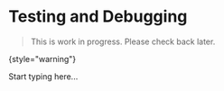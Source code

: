 # Testing and Debugging

> This is work in progress. Please check back later.
> 
{style="warning"}

Start typing here...
